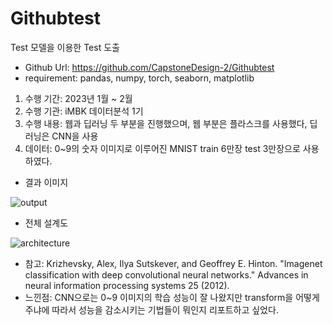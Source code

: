 # Githubtest
 
Test 모델을 이용한 Test 도출
- Github Url: https://github.com/CapstoneDesign-2/Githubtest
- requirement: pandas, numpy, torch, seaborn, matplotlib
1. 수행 기간: 2023년 1월 ~ 2월
2. 수행 기관: iMBK 데이터분석 1기
3. 수행 내용: 웹과 딥러닝 두 부분을 진행했으며, 웹 부분은 플라스크를 사용했다, 딥러닝은 CNN을 사용
4. 데이터: 0~9의 숫자 이미지로 이루어진 MNIST train 6만장 test 3만장으로 사용하였다. 
- 결과 이미지

![output](https://github.com/user-attachments/assets/8176b31f-0c29-4301-96c8-63216516bd15)
- 전체 설계도

![architecture](https://github.com/user-attachments/assets/8bbce2cf-9910-40d9-997c-c162af11c947)
- 참고: Krizhevsky, Alex, Ilya Sutskever, and Geoffrey E. Hinton. "Imagenet classification with deep convolutional neural networks." Advances in neural information processing systems 25 (2012).
- 느낀점: CNN으로는 0~9 이미지의 학습 성능이 잘 나왔지만 transform을 어떻게 주냐에 따라서 성능을 감소시키는 기법들이 뭐인지 리포트하고 싶었다.
